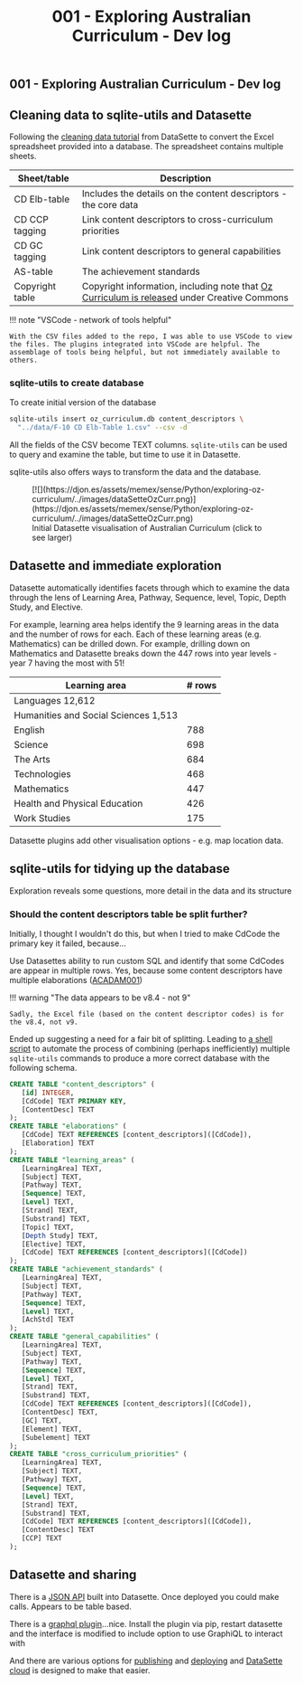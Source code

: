 ﻿---
backlinks:
- title: Exploring australian curriculum
  url: /memex/sense/Python/exploring-australian-curriculum.html
title: '# 001 - Exploring Australian Curriculum - Dev log'
---
## 001 - Exploring Australian Curriculum - Dev log



## Cleaning data to sqlite-utils and Datasette

Following the [cleaning data tutorial](https://datasette.io/tutorials/clean-data) from DataSette to convert the Excel spreadsheet provided into a database. The spreadsheet contains multiple sheets. 

| Sheet/table | Description |
| --- | --- |
| CD Elb-table | Includes the details on the content descriptors - the core data|
| CD CCP tagging | Link content descriptors to cross-curriculum priorities |
| CD GC tagging | Link content descriptors to general capabilities  |
| AS-table | The achievement standards |
| Copyright table | Copyright information, including note that [Oz Curriculum is released](https://www.australiancurriculum.edu.au/copyright-and-terms-of-use/) under Creative Commons|

!!! note "VSCode - network of tools helpful"

    With the CSV files added to the repo, I was able to use VSCode to view the files. The plugins integrated into VSCode are helpful. The assemblage of tools being helpful, but not immediately available to others. 

### sqlite-utils to create database

To create initial version of the database

```sh 
sqlite-utils insert oz_curriculum.db content_descriptors \
  "../data/F-10 CD Elb-Table 1.csv" --csv -d
```

All the fields of the CSV become TEXT columns. `sqlite-utils` can be used to query and examine the table, but time to use it in Datasette. 

sqlite-utils also offers ways to transform the data and the database.

<figure markdown>
[![](https://djon.es/assets/memex/sense/Python/exploring-oz-curriculum/../images/dataSetteOzCurr.png)](https://djon.es/assets/memex/sense/Python/exploring-oz-curriculum/../images/dataSetteOzCurr.png)
<figcaption>Initial Datasette visualisation of Australian Curriculum (click to see larger)</figcaption>
</figure>

## Datasette and immediate exploration

Datasette automatically identifies facets through which to examine the data through the lens of Learning Area, Pathway, Sequence, level, Topic, Depth Study, and Elective.

For example, learning area helps identify the 9 learning areas in the data and the number of rows for each. Each of these learning areas (e.g. Mathematics) can be drilled down. For example, drilling down on Mathematics and Datasette breaks down the 447 rows into year levels - year 7 having the most with 51!

| Learning area | # rows |
| --- | --- |
| Languages 12,612 |
|    Humanities and Social Sciences 1,513 |
|    English | 788 |
|    Science | 698 |
|    The Arts | 684 |
|    Technologies | 468 |
|    Mathematics | 447 |
|    Health and Physical Education | 426 |
|    Work Studies | 175 |

Datasette plugins add other visualisation options - e.g. map location data.

## sqlite-utils for tidying up the database

Exploration reveals some questions, more detail in the data and its structure

### Should the content descriptors table be split further? 

Initially, I thought I wouldn't do this, but when I tried to make CdCode the primary key it failed, because...

Use Datasettes ability to run custom SQL and identify that some CdCodes are appear in multiple rows.  Yes, because some content descriptors have multiple elaborations ([ACADAM001](https://australiancurriculum.edu.au/f-10-curriculum/the-arts/dance/?&capability=ignore&priority=ignore&year=12719&elaborations=true&cd=ACADAM001&searchTerm=ACADAM001#dimension-content))

!!! warning "The data appears to be v8.4 - not 9"

    Sadly, the Excel file (based on the content descriptor codes) is for the v8.4, not v9.

Ended up suggesting a need for a fair bit of splitting.  Leading to [a shell script](https://github.com/djplaner/exploring-australian-curriculum/blob/main/datasette/generate.sh) to automate the process of combining (perhaps inefficiently) multiple `sqlite-utils` commands to produce a more correct database with the following schema.

```SQL
CREATE TABLE "content_descriptors" (
   [id] INTEGER,
   [CdCode] TEXT PRIMARY KEY,
   [ContentDesc] TEXT
);
CREATE TABLE "elaborations" (
   [CdCode] TEXT REFERENCES [content_descriptors]([CdCode]),
   [Elaboration] TEXT
);
CREATE TABLE "learning_areas" (
   [LearningArea] TEXT,
   [Subject] TEXT,
   [Pathway] TEXT,
   [Sequence] TEXT,
   [Level] TEXT,
   [Strand] TEXT,
   [Substrand] TEXT,
   [Topic] TEXT,
   [Depth Study] TEXT,
   [Elective] TEXT,
   [CdCode] TEXT REFERENCES [content_descriptors]([CdCode])
);
CREATE TABLE "achievement_standards" (
   [LearningArea] TEXT,
   [Subject] TEXT,
   [Pathway] TEXT,
   [Sequence] TEXT,
   [Level] TEXT,
   [AchStd] TEXT
);
CREATE TABLE "general_capabilities" (
   [LearningArea] TEXT,
   [Subject] TEXT,
   [Pathway] TEXT,
   [Sequence] TEXT,
   [Level] TEXT,
   [Strand] TEXT,
   [Substrand] TEXT,
   [CdCode] TEXT REFERENCES [content_descriptors]([CdCode]),
   [ContentDesc] TEXT,
   [GC] TEXT,
   [Element] TEXT,
   [Subelement] TEXT
);
CREATE TABLE "cross_curriculum_priorities" (
   [LearningArea] TEXT,
   [Subject] TEXT,
   [Pathway] TEXT,
   [Sequence] TEXT,
   [Level] TEXT,
   [Strand] TEXT,
   [Substrand] TEXT,
   [CdCode] TEXT REFERENCES [content_descriptors]([CdCode]),
   [ContentDesc] TEXT
   [CCP] TEXT
);
```

## Datasette and sharing

There is a [JSON API](https://docs.datasette.io/en/stable/json_api.html) built into Datasette. Once deployed you could make calls.  Appears to be table based.

There is a [graphql plugin](https://datasette.io/plugins/datasette-graphql)...nice.  Install the plugin via pip, restart datasette and the interface is modified to include option to use GraphiQL to interact with

And there are various options for [publishing](https://docs.datasette.io/en/stable/publish.html) and [deploying](https://docs.datasette.io/en/stable/deploying.html) and [DataSette cloud](https://datasette.substack.com/p/datasette-cloud-and-the-datasette) is designed to make that easier.